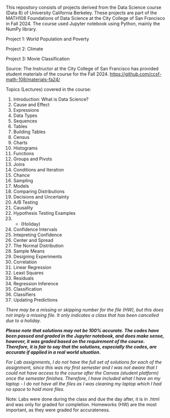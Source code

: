 This repository consists of projects derived from the Data Science course (Data 8) of University California Berkeley. 
These projects are part of the MATH108 Foundations of Data Science at the City College of San Francisco in Fall 2024.
The course used Jupyter notebook using Python, mainly the NumPy library.

Project 1: World Population and Poverty

Project 2: Climate

Project 3: Movie Classification

Source:
The Instructor at the City College of San Francisco has provided student materials of the course for the Fall 2024.
https://github.com/ccsf-math-108/materials-fa24/

Topics (Lectures) covered in the course:

1. Introduction: What is Data Science?
2. Cause and Effect
3. Expressions
4. Data Types
5. Sequences
6. Tables
7. Building Tables
8. Census
9. Charts
10. Histograms
11. Functions
12. Groups and Pivots
13. Joins
14. Conditions and Iteration
15. Chance
16. Sampling
17. Models
18. Comparing Distributions
19. Decisions and Uncertainty
20. A/B Testing
21. Causality
22. Hypothesis Testing Examples
23. - (Holiday)
24. Confidence Intervals
25. Intepreting Confidence
26. Center and Spread
27. The Normal Distribution
28. Sample Means
29. Designing Experiments
30. Correlation
31. Linear Regression
32. Least Squares
33. Residuals
34. Regression Inference
35. Classification
36. Classifiers
37. Updating Predictions


*There may be a missing or skipping number for the file (HW), but this does not imply a missing file. It only indicates a class that has been cancelled due to a holiday.*

***Please note that solutions may not be 100% accurate. The codes have been passed and graded in the Jupyter notebook, and does make sense, however, it was graded based on the requirement of the course. Therefore, it is fair to say that the solutions, especially the codes, are accurate if applied in a real world situation.***

*For Lab assignments, I do not have the full set of solutions for each of the assignment, since this was my first semester and I was not aware that I could not have access to the course after the Canvas (student platform) once the semester finishes. Therefore, I have included what I have on my laptop - I do not have all the files as I was cleaning my laptop which I had no space to hold more files.*

Note: Labs were done during the class and due the day after, it is in .html and was only for graded for completion. Homeworks (HW) are the most important, as they were graded for accurateness. 
